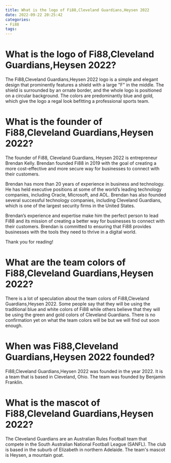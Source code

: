 ```yaml
---
title: What is the logo of Fi88,Cleveland Guardians,Heysen 2022
date: 2022-09-22 20:25:42
categories:
- Fi88
tags:
---
```



#  What is the logo of Fi88,Cleveland Guardians,Heysen 2022?

The Fi88,Cleveland Guardians,Heysen 2022 logo is a simple and elegant design that prominently features a shield with a large "F" in the middle. The shield is surrounded by an ornate border, and the whole logo is positioned on a circular background. The colors are predominantly blue and gold, which give the logo a regal look befitting a professional sports team.

#  What is the founder of Fi88,Cleveland Guardians,Heysen 2022?

The founder of Fi88, Cleveland Guardians, Heysen 2022 is entrepreneur Brendan Kelly. Brendan founded Fi88 in 2019 with the goal of creating a more cost-effective and more secure way for businesses to connect with their customers.

Brendan has more than 20 years of experience in business and technology. He has held executive positions at some of the world’s leading technology companies, including Oracle, Microsoft, and AOL. Brendan has also founded several successful technology companies, including Cleveland Guardians, which is one of the largest security firms in the United States.

Brendan’s experience and expertise make him the perfect person to lead Fi88 and its mission of creating a better way for businesses to connect with their customers. Brendan is committed to ensuring that Fi88 provides businesses with the tools they need to thrive in a digital world.

Thank you for reading!

#  What are the team colors of Fi88,Cleveland Guardians,Heysen 2022?

There is a lot of speculation about the team colors of Fi88,Cleveland Guardians,Heysen 2022. Some people say that they will be using the traditional blue and white colors of Fi88 while others believe that they will be using the green and gold colors of Cleveland Guardians. There is no confirmation yet on what the team colors will be but we will find out soon enough.

#  When was Fi88,Cleveland Guardians,Heysen 2022 founded?

Fi88,Cleveland Guardians,Heysen 2022 was founded in the year 2022. It is a team that is based in Cleveland, Ohio. The team was founded by Benjamin Franklin.

#  What is the mascot of Fi88,Cleveland Guardians,Heysen 2022?

The Cleveland Guardians are an Australian Rules Football team that compete in the South Australian National Football League (SANFL). The club is based in the suburb of Elizabeth in northern Adelaide. The team's mascot is Heysen, a mountain goat.